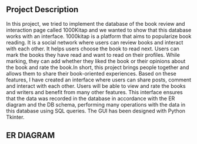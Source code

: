 ## Project Description
In this project, we tried to implement the database of the book review and interaction page called 1000Kitap and we wanted to show that this database works with an interface.
1000kitap is a platform that aims to popularize book reading. It is a social network where users can review books and interact with each other. It helps users choose the book to read next. Users can mark the books they have read and want to read on their profiles. While marking, they can add whether they liked the book or their opinions about the book and rate the book.In short, this project brings people together and allows them to share their book-oriented experiences.
Based on these features, I have created an interface where users can share posts, comment and interact with each other. Users will be able to view and rate the books and writers and benefit from many other features. This interface ensures that the data was recorded in the database in accordance with the ER diagram and the DB schema, performing many operations with the data in this database using SQL queries.
The GUI has been designed with Python Tkinter.

## ER DIAGRAM



